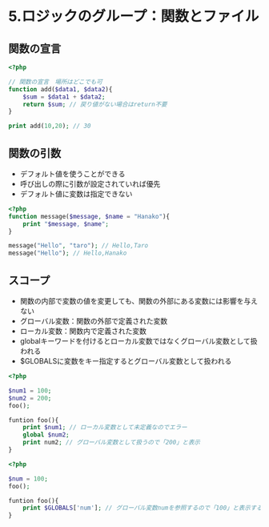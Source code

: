 # 5.ロジックのグループ：関数とファイル

## 関数の宣言

```PHP
<?php

// 関数の宣言　場所はどこでも可
function add($data1, $data2){
    $sum = $data1 + $data2;
    return $sum; // 戻り値がない場合はreturn不要
}

print add(10,20); // 30
```

## 関数の引数

- デフォルト値を使うことができる
- 呼び出しの際に引数が設定されていれば優先
- デフォルト値に変数は指定できない

```PHP
<?php
function message($message, $name = "Hanako"){
    print "$message, $name";
}

message("Hello", "taro"); // Hello,Taro
message("Hello"); // Hello,Hanako
```

## スコープ

- 関数の内部で変数の値を変更しても、関数の外部にある変数には影響を与えない
- グローバル変数：関数の外部で定義された変数
- ローカル変数：関数内で定義された変数
- globalキーワードを付けるとローカル変数ではなくグローバル変数として扱われる
- $GLOBALSに変数をキー指定するとグローバル変数として扱われる

```PHP
<?php

$num1 = 100;
$num2 = 200;
foo();

funtion foo(){
    print $num1; // ローカル変数として未定義なのでエラー
    global $num2;
    print num2; // グローバル変数として扱うので「200」と表示
}
```

```PHP
<?php

$num = 100;
foo();

funtion foo(){
    print $GLOBALS['num']; // グローバル変数numを参照するので「100」と表示する
}
```
